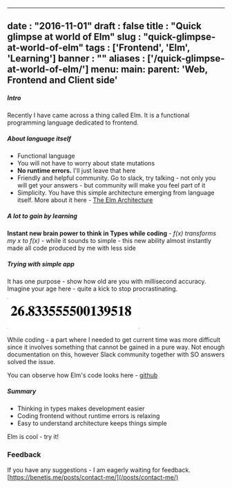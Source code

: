 
---
date : "2016-11-01"
draft : false
title : "Quick glimpse at world of Elm"
slug : "quick-glimpse-at-world-of-elm"
tags : ['Frontend', 'Elm', 'Learning']
banner : ""
aliases : ['/quick-glimpse-at-world-of-elm/']
menu:
    main:
        parent: 'Web, Frontend and Client side'
---

##### Intro
Recently I have came across a thing called Elm. It is a functional programming language dedicated to frontend.

##### About language itself
* Functional language
* You will not have to worry about state mutations
* **No runtime errors.** I'll just leave that here
* Friendly and helpful community. Go to slack, try talking - not only you will get your answers - but community will make you feel part of it
* Simplicity. You have this simple architecture emerging from language itself. More about it here - [The Elm Architecture](https://guide.elm-lang.org/architecture/)

##### A lot to gain by learning

**Instant new brain power to think in Types while coding** -
_f(x) transforms my x to f(x)_ - while it sounds to simple - this new ability almost instantly made all code produced by me with less side


##### Trying with simple app

It has one purpose - show how old are you with millisecond accuracy. Imagine your age here - quite a kick to stop procrastinating.

![](/images/2017/02/giphy--6-.gif)

While coding - a part where I needed to get current time was more difficult since it involves something that cannot be gained in a pure way. Not enough documentation on this, however Slack community together with SO answers solved the issue.

You can observe how Elm's code looks here - [github](https://github.com/benetis/elm-birthday/blob/master/Main.elm)

##### Summary

* Thinking in types makes development easier
* Coding frontend without runtime errors is relaxing
* Easy to understand architecture keeps things simple

Elm is cool - try it!

### Feedback

If you have any suggestions - I am eagerly waiting for feedback. [https://benetis.me/posts/contact-me/](/posts/contact-me/)
